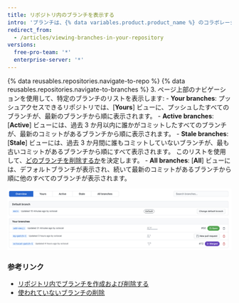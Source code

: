 ```yaml
---
title: リポジトリ内のブランチを表示する
intro: 'ブランチは、{% data variables.product.product_name %} のコラボレーションの中心となるものです。それらを表示する最も良い方法はブランチページです。'
redirect_from:
  - /articles/viewing-branches-in-your-repository
versions:
  free-pro-team: '*'
  enterprise-server: '*'
---
```


{% data reusables.repositories.navigate-to-repo %}
{% data reusables.repositories.navigate-to-branches %}
3. ページ上部のナビゲーションを使用して、特定のブランチのリストを表示します:
    - **Your branches**: プッシュアクセスできるリポジトリでは、[**Yours**] ビューに、プッシュしたすべてのブランチが、最新のブランチから順に表示されます。
    - **Active branches**: [**Active**] ビューには、過去 3 か月以内に誰かがコミットしたすべてのブランチが、最新のコミットがあるブランチから順に表示されます。
    - **Stale branches**: [**Stale**] ビューには、過去 3 か月間に誰もコミットしていないブランチが、最も古いコミットがあるブランチから順にすべて表示されます。 このリストを使用して、[どのブランチを削除するか](/articles/creating-and-deleting-branches-within-your-repository)を決定します。
    - **All branches**: [**All**] ビューには、デフォルトブランチが表示され、続いて最新のコミットがあるブランチから順に他のすべてのブランチが表示されます。

![Atom リポジトリのブランチページ](/assets/images/help/branches/branches-overview-atom.png)

### 参考リンク

- [リポジトリ内でブランチを作成および削除する](/articles/creating-and-deleting-branches-within-your-repository)
- [使われていないブランチの削除](/articles/deleting-unused-branches)
